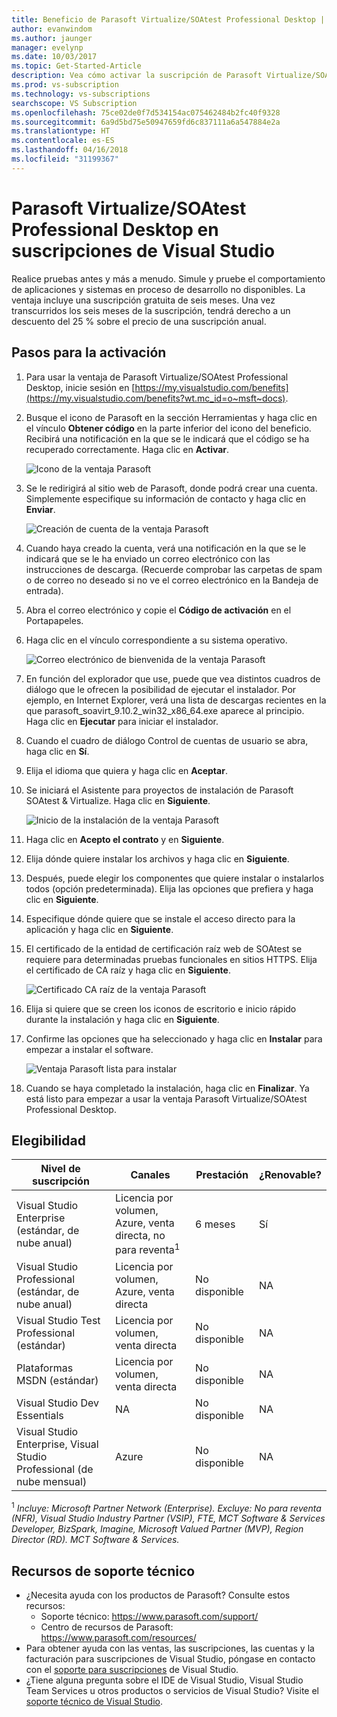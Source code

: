 ```yaml
---
title: Beneficio de Parasoft Virtualize/SOAtest Professional Desktop | Microsoft Docs
author: evanwindom
ms.author: jaunger
manager: evelynp
ms.date: 10/03/2017
ms.topic: Get-Started-Article
description: Vea cómo activar la suscripción de Parasoft Virtualize/SOA Test Professional que se incluye con la suscripción de Visual Studio.
ms.prod: vs-subscription
ms.technology: vs-subscriptions
searchscope: VS Subscription
ms.openlocfilehash: 75ce02de0f7d534154ac075462484b2fc40f9328
ms.sourcegitcommit: 6a9d5bd75e50947659fd6c837111a6a547884e2a
ms.translationtype: HT
ms.contentlocale: es-ES
ms.lasthandoff: 04/16/2018
ms.locfileid: "31199367"
---
```

# <a name="parasoft-virtualizesoatest-professional-desktop-in-visual-studio-subscriptions"></a>Parasoft Virtualize/SOAtest Professional Desktop en suscripciones de Visual Studio

Realice pruebas antes y más a menudo.  Simule y pruebe el comportamiento de aplicaciones y sistemas en proceso de desarrollo no disponibles.  La ventaja incluye una suscripción gratuita de seis meses.  Una vez transcurridos los seis meses de la suscripción, tendrá derecho a un descuento del 25 % sobre el precio de una suscripción anual.  


## <a name="activation-steps"></a>Pasos para la activación

1.  Para usar la ventaja de Parasoft Virtualize/SOAtest Professional Desktop, inicie sesión en [https://my.visualstudio.com/benefits](https://my.visualstudio.com/benefits?wt.mc_id=o~msft~docs).

2.  Busque el icono de Parasoft en la sección Herramientas y haga clic en el vínculo **Obtener código** en la parte inferior del icono del beneficio.   Recibirá una notificación en la que se le indicará que el código se ha recuperado correctamente.  Haga clic en **Activar**.

    ![Icono de la ventaja Parasoft](_img\vs-parasoft\vs-parasoft-tile.png)

2.  Se le redirigirá al sitio web de Parasoft, donde podrá crear una cuenta.  Simplemente especifique su información de contacto y haga clic en **Enviar**. 

    ![Creación de cuenta de la ventaja Parasoft](_img\vs-parasoft\vs-parasoft-account-cropped.png)


3.  Cuando haya creado la cuenta, verá una notificación en la que se le indicará que se le ha enviado un correo electrónico con las instrucciones de descarga.  (Recuerde comprobar las carpetas de spam o de correo no deseado si no ve el correo electrónico en la Bandeja de entrada).

4.  Abra el correo electrónico y copie el **Código de activación** en el Portapapeles. 

5.  Haga clic en el vínculo correspondiente a su sistema operativo.  

    ![Correo electrónico de bienvenida de la ventaja Parasoft](_img\vs-parasoft\vs-parasoft-email.png)

6.  En función del explorador que use, puede que vea distintos cuadros de diálogo que le ofrecen la posibilidad de ejecutar el instalador.  Por ejemplo, en Internet Explorer, verá una lista de descargas recientes en la que parasoft_soavirt_9.10.2_win32_x86_64.exe aparece al principio. Haga clic en **Ejecutar** para iniciar el instalador. 

7.  Cuando el cuadro de diálogo Control de cuentas de usuario se abra, haga clic en **Sí**.

8.  Elija el idioma que quiera y haga clic en **Aceptar**.

9.  Se iniciará el Asistente para proyectos de instalación de Parasoft SOAtest & Virtualize.  Haga clic en **Siguiente**.

    ![Inicio de la instalación de la ventaja Parasoft](_img\vs-parasoft\vs-parasoft-start-install.png)

10. Haga clic en **Acepto el contrato** y en **Siguiente**. 

11. Elija dónde quiere instalar los archivos y haga clic en **Siguiente**. 

12. Después, puede elegir los componentes que quiere instalar o instalarlos todos (opción predeterminada).  Elija las opciones que prefiera y haga clic en **Siguiente**.  

13. Especifique dónde quiere que se instale el acceso directo para la aplicación y haga clic en **Siguiente**. 

14. El certificado de la entidad de certificación raíz web de SOAtest se requiere para determinadas pruebas funcionales en sitios HTTPS.  Elija el certificado de CA raíz y haga clic en **Siguiente**.  

    ![Certificado CA raíz de la ventaja Parasoft](_img\vs-parasoft\vs-parasoft-install-root-ca.png)

15. Elija si quiere que se creen los iconos de escritorio e inicio rápido durante la instalación y haga clic en **Siguiente**. 

16. Confirme las opciones que ha seleccionado y haga clic en **Instalar** para empezar a instalar el software. 

    ![Ventaja Parasoft lista para instalar](_img\vs-parasoft\vs-parasoft-ready-to-install.png)

17. Cuando se haya completado la instalación, haga clic en **Finalizar**. Ya está listo para empezar a usar la ventaja Parasoft Virtualize/SOAtest Professional Desktop.

## <a name="eligibility"></a>Elegibilidad
| Nivel de suscripción                                                 |     Canales                                            | Prestación                                                          | ¿Renovable?    |
|--------------------------------------------------------------------|---------------------------------------------------------|------------------------------------------------------------------|---------------|
| Visual Studio Enterprise (estándar, de nube anual)   | Licencia por volumen, Azure, venta directa, no para reventa<sup>1</sup> | 6 meses       |  Sí       |
| Visual Studio Professional (estándar, de nube anual) | Licencia por volumen, Azure, venta directa                                       | No disponible                                                           |NA         |
| Visual Studio Test Professional (estándar)                         | Licencia por volumen, venta directa                                              | No disponible                                                           |NA         |
| Plataformas MSDN (estándar)                                          | Licencia por volumen, venta directa                                              | No disponible                                                           |NA         |
| Visual Studio Dev Essentials | NA  | No disponible|NA |
| Visual Studio Enterprise, Visual Studio Professional (de nube mensual) | Azure                                       | No disponible                                                           |NA|

<sup>1</sup>  *Incluye:  Microsoft Partner Network (Enterprise).  Excluye: No para reventa (NFR), Visual Studio Industry Partner (VSIP), FTE, MCT Software & Services Developer, BizSpark, Imagine, Microsoft Valued Partner (MVP), Region Director (RD).  MCT Software & Services.*



## <a name="support-resources"></a>Recursos de soporte técnico
-  ¿Necesita ayuda con los productos de Parasoft?  Consulte estos recursos:
    - Soporte técnico: https://www.parasoft.com/support/ 
    - Centro de recursos de Parasoft: https://www.parasoft.com/resources/ 
-  Para obtener ayuda con las ventas, las suscripciones, las cuentas y la facturación para suscripciones de Visual Studio, póngase en contacto con el [soporte para suscripciones](https://www.visualstudio.com/subscriptions/support/) de Visual Studio.
-  ¿Tiene alguna pregunta sobre el IDE de Visual Studio, Visual Studio Team Services u otros productos o servicios de Visual Studio?  Visite el [soporte técnico de Visual Studio](https://www.visualstudio.com/support/). 